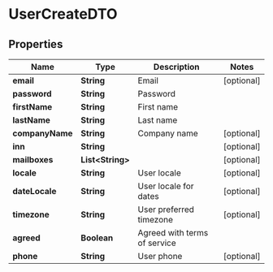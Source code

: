 # UserCreateDTO

## Properties
Name | Type | Description | Notes
------------ | ------------- | ------------- | -------------
**email** | **String** | Email |  [optional]
**password** | **String** | Password | 
**firstName** | **String** | First name | 
**lastName** | **String** | Last name | 
**companyName** | **String** | Company name |  [optional]
**inn** | **String** |  |  [optional]
**mailboxes** | **List&lt;String&gt;** |  |  [optional]
**locale** | **String** | User locale |  [optional]
**dateLocale** | **String** | User locale for dates |  [optional]
**timezone** | **String** | User preferred timezone |  [optional]
**agreed** | **Boolean** | Agreed with terms of service | 
**phone** | **String** | User phone |  [optional]
